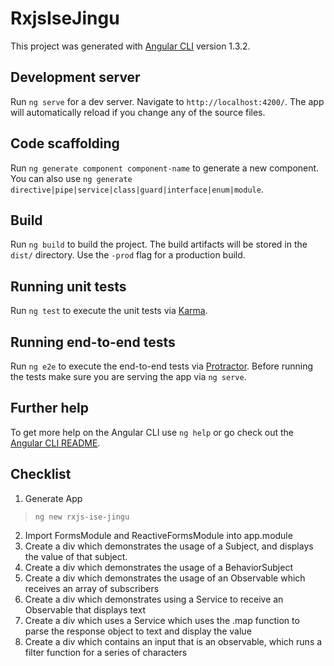 # RxjsIseJingu

This project was generated with [Angular CLI](https://github.com/angular/angular-cli) version 1.3.2.

## Development server

Run `ng serve` for a dev server. Navigate to `http://localhost:4200/`. The app will automatically reload if you change any of the source files.

## Code scaffolding

Run `ng generate component component-name` to generate a new component. You can also use `ng generate directive|pipe|service|class|guard|interface|enum|module`.

## Build

Run `ng build` to build the project. The build artifacts will be stored in the `dist/` directory. Use the `-prod` flag for a production build.

## Running unit tests

Run `ng test` to execute the unit tests via [Karma](https://karma-runner.github.io).

## Running end-to-end tests

Run `ng e2e` to execute the end-to-end tests via [Protractor](http://www.protractortest.org/).
Before running the tests make sure you are serving the app via `ng serve`.

## Further help

To get more help on the Angular CLI use `ng help` or go check out the [Angular CLI README](https://github.com/angular/angular-cli/blob/master/README.md).


## Checklist

1. Generate App
> `ng new rxjs-ise-jingu`
2. Import FormsModule and ReactiveFormsModule into app.module
3. Create a div which demonstrates the usage of a Subject, and displays the value of that subject.
4. Create a div which demonstrates the usage of a BehaviorSubject
5. Create a div which demonstrates the usage of an Observable which receives an array of subscribers
6. Create a div which demonstrates using a Service to receive an Observable that displays text
7. Create a div which uses a Service which uses the .map function to parse the response object to text and display the value
8. Create a div which contains an input that is an observable, which runs a filter function for a series of characters

